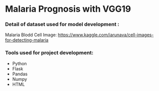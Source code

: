 # Malaria Prognosis with VGG19
 
### Detail of dataset used for model development :

Malaria Blodd Cell Image: https://www.kaggle.com/iarunava/cell-images-for-detecting-malaria

### Tools used for project development:

- Python
- Flask
- Pandas
- Numpy
- HTML